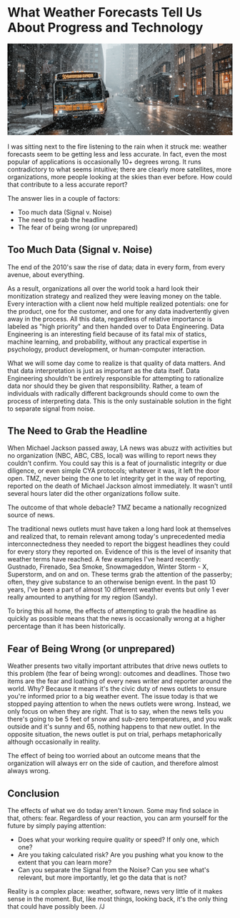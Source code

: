 # What Weather Forecasts Tell Us About Progress and Technology

![weather](../images/WEATHER.png)

I was sitting next to the fire listening to the rain when it struck me: weather forecasts seem to be getting less and less accurate. In fact, even the most popular of applications is occasionally 10+ degrees wrong. It runs contradictory to what seems intuitive; there are clearly more satellites, more organizations, more people looking at the skies than ever before. How could that contribute to a less accurate report?

The answer lies in a couple of factors:

* Too much data (Signal v. Noise)
* The need to grab the headline
* The fear of being wrong (or unprepared)

## Too Much Data (Signal v. Noise)

The end of the 2010's saw the rise of data; data in every form, from every avenue, about everything.

As a result, organizations all over the world took a hard look their monitization strategy and realized they were leaving money on the table. Every interaction with a client now held multiple realized potentials: one for the product, one for the customer, and one for any data inadvertently given away in the process. All this data, regardless of relative importance is labeled as "high priority" and then handed over to Data Engineering. Data Engineering is an interesting field because of its fatal mix of statics, machine learning, and probability, without any practical expertise in psychology, product development, or human-computer interaction.

What we will some day come to realize is that quality of data matters. And that data interpretation is just as important as the data itself. Data Engineering shouldn't be entirely responsible for attempting to rationalize data nor should they be given that responsibility. Rather, a team of individuals with radically different backgrounds should come to own the process of interpreting data. This is the only sustainable solution in the fight to separate signal from noise.

## The Need to Grab the Headline

When Michael Jackson passed away, LA news was abuzz with activities but no organization (NBC, ABC, CBS, local) was willing to report news they couldn't confirm. You could say this is a feat of journalistic integrity or due diligence, or even simple CYA protocols; whatever it was, it left the door open. TMZ, never being the one to let integrity get in the way of reporting, reported on the death of Michael Jackson almost immediately. It wasn't until several hours later did the other organizations follow suite.

The outcome of that whole debacle? TMZ became a nationally recognized source of news.

The traditional news outlets must have taken a long hard look at themselves and realized that, to remain relevant among today's unprecedented media interconnectedness they needed to report the biggest headlines they could for every story they reported on. Evidence of this is the level of insanity that weather terms have reached. A few examples I've heard recently: Gustnado, Firenado, Sea Smoke, Snowmageddon, Winter Storm - X, Superstorm, and on and on. These terms grab the attention of the passerby; often, they give substance to an otherwise benign event. In the past 10 years, I've been a part of almost 10 different weather events but only 1 ever really amounted to anything for my region (Sandy).

To bring this all home, the effects of attempting to grab the headline as quickly as possible means that the news is occasionally wrong at a higher percentage than it has been historically.

## Fear of Being Wrong (or unprepared)

Weather presents two vitally important attributes that drive news outlets to this problem (the fear of being wrong): outcomes and deadlines. Those two items are the fear and loathing of every news writer and reporter around the world. Why? Because it means it's the civic duty of news outlets to ensure you're informed prior to a big weather event. The issue today is that we stopped paying attention to when the news outlets were wrong. Instead, we only focus on when they are right. That is to say, when the news tells you there's going to be 5 feet of snow and sub-zero temperatures, and you walk outside and it's sunny and 65, nothing happens to that new outlet. In the opposite situation, the news outlet is put on trial, perhaps metaphorically although occasionally in reality.

The effect of being too worried about an outcome means that the organization will always err on the side of caution, and therefore almost always wrong.

## Conclusion

The effects of what we do today aren't known. Some may find solace in that, others: fear. Regardless of your reaction, you can arm yourself for the future by simply paying attention:

* Does what your working require quality or speed? If only one, which one?
* Are you taking calculated risk? Are you pushing what you know to the extent that you can learn more?
* Can you separate the Signal from the Noise? Can you see what's relevant, but more importantly, let go the data that is not?

Reality is a complex place: weather, software, news very little of it makes sense in the moment. But, like most things, looking back, it's the only thing that could have possibly been. /J
